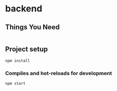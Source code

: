 # backend

## Things You Need
```

```

## Project setup
```
npm install
```

### Compiles and hot-reloads for development
```
npm start
```
